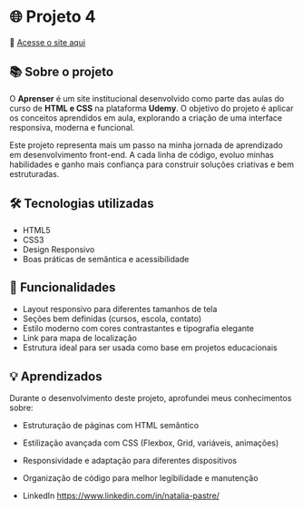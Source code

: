 # 🌐 Projeto 4 

🔗 [Acesse o site aqui](https://natipastre.github.io/Projeto-4---Front-End-Aprenser/)

## 📚 Sobre o projeto

O **Aprenser** é um site institucional desenvolvido como parte das aulas do curso de **HTML e CSS** na plataforma **Udemy**. O objetivo do projeto é aplicar os conceitos aprendidos em aula, explorando a criação de uma interface responsiva, moderna e funcional.

Este projeto representa mais um passo na minha jornada de aprendizado em desenvolvimento front-end. A cada linha de código, evoluo minhas habilidades e ganho mais confiança para construir soluções criativas e bem estruturadas.

## 🛠️ Tecnologias utilizadas

- HTML5  
- CSS3  
- Design Responsivo  
- Boas práticas de semântica e acessibilidade  

## 📌 Funcionalidades

- Layout responsivo para diferentes tamanhos de tela  
- Seções bem definidas (cursos, escola, contato)  
- Estilo moderno com cores contrastantes e tipografia elegante  
- Link para mapa de localização  
- Estrutura ideal para ser usada como base em projetos educacionais  

## 💡 Aprendizados

Durante o desenvolvimento deste projeto, aprofundei meus conhecimentos sobre:

- Estruturação de páginas com HTML semântico  
- Estilização avançada com CSS (Flexbox, Grid, variáveis, animações)  
- Responsividade e adaptação para diferentes dispositivos  
- Organização de código para melhor legibilidade e manutenção

- LinkedIn https://www.linkedin.com/in/natalia-pastre/
